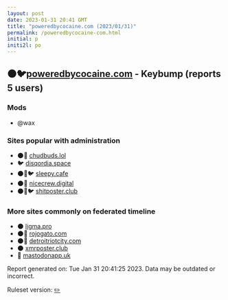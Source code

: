 ```yaml
---
layout: post
date: 2023-01-31 20:41 GMT
title: "poweredbycocaine.com (2023/01/31)"
permalink: /poweredbycocaine-com.html
initial: p
initi2l: po
---
```


## 🌑🐦[poweredbycocaine.com](https://poweredbycocaine.com) - Keybump (reports 5 users)

### Mods
 * @wax

### Sites popular with administration

* 🌑🧸 [chudbuds.lol](/chudbuds-lol.html)
* 🐦 [disqordia.space](/disqordia-space.html)
* 🌑🧸🐦 [sleepy.cafe](/sleepy-cafe.html)
* 🌑🧸 [nicecrew.digital](/nicecrew-digital.html)
* 🌑🧸🐦 [shitposter.club](/shitposter-club.html)

### More sites commonly on federated timeline

* 🌑 [ligma.pro](/ligma-pro.html)
* 🌑🧸 [rojogato.com](/rojogato-com.html)
* 🌑🧸 [detroitriotcity.com](/detroitriotcity-com.html)
* 🌑 [xmrposter.club](/xmrposter-club.html)
* 🐘 [mastodonapp.uk](/mastodonapp-uk.html)

Report generated on: Tue Jan 31 20:41:25 2023. Data may be outdated or incorrect.

Ruleset version: [✏️](/version-pencil)

